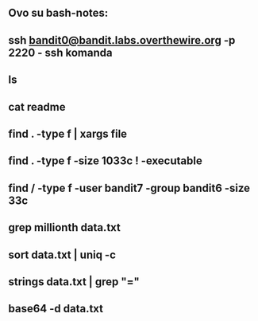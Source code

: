 ## Ovo su bash-notes:

## ssh bandit0@bandit.labs.overthewire.org -p 2220 - ssh komanda
## ls
## cat readme
## find . -type f | xargs file
## find . -type f -size 1033c ! -executable
## find / -type f -user bandit7 -group bandit6 -size 33c
## grep millionth data.txt
## sort data.txt | uniq -c
## strings data.txt | grep "="
## base64 -d data.txt